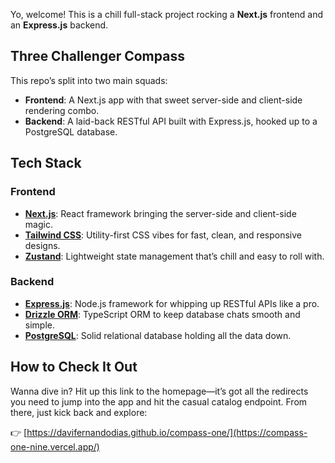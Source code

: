 

Yo, welcome! This is a chill full-stack project rocking a **Next.js** frontend and an **Express.js** backend.

## Three Challenger Compass

This repo’s split into two main squads:

- **Frontend**: A Next.js app with that sweet server-side and client-side rendering combo.
- **Backend**: A laid-back RESTful API built with Express.js, hooked up to a PostgreSQL database.

## Tech Stack

### Frontend
- **[Next.js](https://nextjs.org/)**: React framework bringing the server-side and client-side magic.
- **[Tailwind CSS](https://tailwindcss.com/)**: Utility-first CSS vibes for fast, clean, and responsive designs.
- **[Zustand](https://zustand-demo.pmnd.rs/)**: Lightweight state management that’s chill and easy to roll with.

### Backend
- **[Express.js](https://expressjs.com/)**: Node.js framework for whipping up RESTful APIs like a pro.
- **[Drizzle ORM](https://drizzle.team/)**: TypeScript ORM to keep database chats smooth and simple.
- **[PostgreSQL](https://www.postgresql.org/)**: Solid relational database holding all the data down.

## How to Check It Out
Wanna dive in? Hit up this link to the homepage—it’s got all the redirects you need to jump into the app and hit the casual catalog endpoint. From there, just kick back and explore:

👉 [https://davifernandodias.github.io/compass-one/](https://compass-one-nine.vercel.app/)
